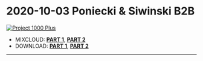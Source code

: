 # 2020-10-03 Poniecki & Siwinski B2B

[![Project 1000 Plus](https://thumbnailer.mixcloud.com/unsafe/300x300/extaudio/d/b/8/8/f5e6-ee80-4ec0-a55f-45fd5e698b6b)](https://www.mixcloud.com/project1000plus/session-2020-10-03-part-2-poniecki-siwinski/)

* MIXCLOUD: [**PART 1**](https://www.mixcloud.com/project1000plus/session-2020-10-03-part-1-poniecki-siwinski/), [**PART 2**](https://www.mixcloud.com/project1000plus/session-2020-10-03-part-2-poniecki-siwinski/)
* DOWNLOAD: [**PART 1**](https://1drv.ms/u/s!AmzuuXrjf51v34ElrDk38LlqMevcPA?e=bhBSvP), [**PART 2**](https://1drv.ms/u/s!AmzuuXrjf51v34EmXl637LRw0c_8-g?e=BjyDoh)

----
